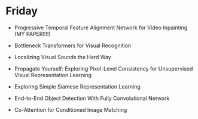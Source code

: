# Friday

* Progressive Temporal Feature Alignment Network for Video Inpainting (MY PAPER!!!!)

* Bottleneck Transformers for Visual Recognition

* Localizing Visual Sounds the Hard Way

* Propagate Yourself: Exploring Pixel-Level Consistency for Unsupervised Visual Representation Learning

* Exploring Simple Siamese Representation Learning

* End-to-End Object Detection With Fully Convolutional Network

* Co-Attention for Conditioned Image Matching
